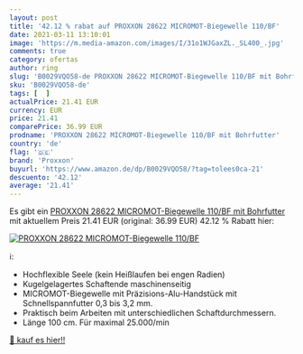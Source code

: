 ```yaml
---
layout: post
title: '42.12 % rabat auf PROXXON 28622 MICROMOT-Biegewelle 110/BF'
date: 2021-03-11 13:10:01
image: 'https://m.media-amazon.com/images/I/31o1WJGaxZL._SL400_.jpg'
comments: true
category: ofertas
author: ring
slug: 'B0029VQO58-de PROXXON 28622 MICROMOT-Biegewelle 110/BF mit Bohrfutter'
sku: 'B0029VQO58-de'
tags: [  ]
actualPrice: 21.41 EUR
currency: EUR
price: 21.41
comparePrice: 36.99 EUR
prodname: 'PROXXON 28622 MICROMOT-Biegewelle 110/BF mit Bohrfutter'
country: 'de'
flag: '🇩🇪'
brand: 'Proxxon'
buyurl: 'https://www.amazon.de/dp/B0029VQO58/?tag=tolees0ca-21'
descuento: '42.12'
average: '21.41'
---
```


Es gibt ein [PROXXON 28622 MICROMOT-Biegewelle 110/BF mit Bohrfutter](https://www.amazon.de/dp/B0029VQO58/?tag=tolees0ca-21) mit aktuellem Preis 21.41 EUR (original: 36.99 EUR) 42.12 % Rabatt hier:

[![PROXXON 28622 MICROMOT-Biegewelle 110/BF](https://m.media-amazon.com/images/I/31o1WJGaxZL._SL400_.jpg)](https://www.amazon.de/dp/B0029VQO58/?tag=tolees0ca-21)

ℹ️:

- Hochflexible Seele (kein Heißlaufen bei engen Radien)
- Kugelgelagertes Schaftende maschinenseitig
- MICROMOT-Biegewelle mit Präzisions-Alu-Handstück mit Schnellspannfutter 0,3 bis 3,2 mm.
- Praktisch beim Arbeiten mit unterschiedlichen Schaftdurchmessern.
- Länge 100 cm. Für maximal 25.000/min

[🛒 kauf es hier!!](https://www.amazon.de/dp/B0029VQO58/?tag=tolees0ca-21)
